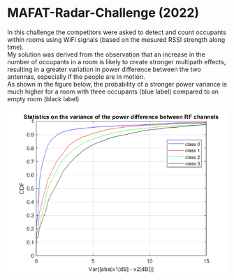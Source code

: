 # MAFAT-Radar-Challenge (2022)
In this challenge the competitors were asked to detect and count occupants within rooms using WiFi signals (based on the mesured RSSI strength along time).  
My solution was derived from the observation that an increase in the number of occupants
in a room is likely to create stronger multipath effects, resulting in a greater variation
in power difference between the two antennas, especially if the people are in motion.  
As shown in the figure below, the probability of a stronger power variance is much higher
for a room with three occupants (blue label) compared to an empty room (black label)

![CDF plot](https://github.com/zahilaty/MAFAT-RSSI-Challenge/blob/main/Figures/ExampleForMPImportance.png)